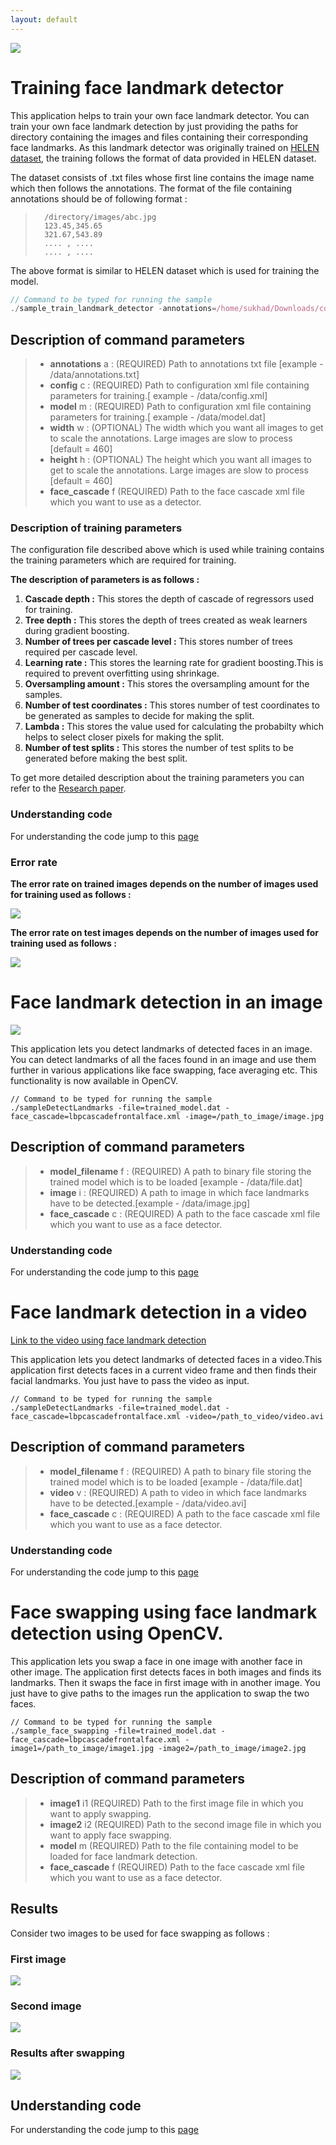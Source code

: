 ```yaml
---
layout: default
---
```


![](2.jpg)

# [](#header-1)Training face landmark detector

This application helps to train your own face landmark detector. You can train your own face landmark detection by just providing the paths for
directory containing the images and files containing their corresponding face landmarks. As this landmark detector was originally trained on
[HELEN dataset](http://www.ifp.illinois.edu/~vuongle2/helen/), the training follows the format of data provided in HELEN dataset.

The dataset consists of .txt files whose first line contains the image name which then follows the annotations.
The format of the file containing annotations should be of following format :
       
>       /directory/images/abc.jpg
>       123.45,345.65
>       321.67,543.89
>       .... , ....
>       .... , ....
       
The above format is similar to HELEN dataset which is used for training the model.

```js
// Command to be typed for running the sample
./sample_train_landmark_detector -annotations=/home/sukhad/Downloads/code/trainset/ -config=config.xml -face_cascade=lbpcascadefrontalface.xml -model=trained_model.dat -width=460 -height=460
```

## [](#header-2)Description of command parameters

> * **annotations** a : (REQUIRED) Path to annotations txt file [example - /data/annotations.txt]
> * **config** c : (REQUIRED) Path to configuration xml file containing parameters for training.[ example - /data/config.xml]
> * **model** m :  (REQUIRED) Path to configuration xml file containing parameters for training.[ example - /data/model.dat]
> * **width** w : (OPTIONAL)  The width which you want all images to get to scale the annotations. Large images are slow to process [default = 460]
> * **height** h : (OPTIONAL) The height which you want all images to get to scale the annotations. Large images are slow to process [default = 460]
> * **face_cascade** f (REQUIRED) Path to the face cascade xml file which you want to use as a detector.

### [](#header-2)Description of training parameters

The configuration file described above which is used while training contains the training parameters which are required for training.

**The description of parameters is as follows :**

1. **Cascade depth :** This stores the depth of cascade of regressors used for training.
2. **Tree depth :** This stores the depth of trees created as weak learners during gradient boosting.
3. **Number of trees per cascade level :** This stores number of trees required per cascade level.
4. **Learning rate :** This stores the learning rate for gradient boosting.This is required to prevent overfitting using shrinkage.
5. **Oversampling amount :** This stores the oversampling amount for the samples.
6. **Number of test coordinates :** This stores number of test coordinates to be generated as samples to decide for making the split.
7. **Lambda :** This stores the value used for calculating the probabilty which helps to select closer pixels for making the split.
8. **Number of test splits :** This stores the number of test splits to be generated before making the best split.


To get more detailed description about the training parameters you can refer to the [Research paper](https://pdfs.semanticscholar.org/d78b/6a5b0dcaa81b1faea5fb0000045a62513567.pdf).

### [](#header-2)Understanding code

For understanding the code jump to this [page](another-page)

### [](#header-2)Error rate

**The error rate on trained images depends on the number of images used for training used as follows :**

![](train.png)

**The error rate on test images depends on the number of images used for training used as follows :**

![](test.png)

# [](#header-1)Face landmark detection in an image

![](facereg.jpg)

This application lets you detect landmarks of detected faces in an image. You can detect landmarks of all the faces found in an image and use them further in various applications like face swapping, face averaging etc.
This functionality is now available in OpenCV.

```
// Command to be typed for running the sample
./sampleDetectLandmarks -file=trained_model.dat -face_cascade=lbpcascadefrontalface.xml -image=/path_to_image/image.jpg
```
## [](#header-2)Description of command parameters

> * **model_filename** f : (REQUIRED) A path to binary file storing the trained model which is to be loaded [example - /data/file.dat]
> * **image** i : (REQUIRED) A path to image in which face landmarks have to be detected.[example - /data/image.jpg]
> * **face_cascade** c : (REQUIRED) A path to the face cascade xml file which you want to use as a face detector.

### [](#header-2)Understanding code

For understanding the code jump to this [page](anothe-page1)

# [](#header-1)Face landmark detection in a video

[Link to the video using face landmark detection](https://youtu.be/dZXKsrApRJk)

This application lets you detect landmarks of detected faces in a video.This application first detects faces in a current video frame and then finds their facial landmarks. You just have to pass the video as input.	

```
// Command to be typed for running the sample
./sampleDetectLandmarks -file=trained_model.dat -face_cascade=lbpcascadefrontalface.xml -video=/path_to_video/video.avi
```
## [](#header-2)Description of command parameters

> * **model_filename** f : (REQUIRED) A path to binary file storing the trained model which is to be loaded [example - /data/file.dat]
> * **video** v : (REQUIRED) A path to video in which face landmarks have to be detected.[example - /data/video.avi]
> * **face_cascade** c : (REQUIRED) A path to the face cascade xml file which you want to use as a face detector.

### [](#header-2)Understanding code

For understanding the code jump to this [page](another-page1)

# [](#header-1)Face swapping using face landmark detection using OpenCV.

This application lets you swap a face in one image with another face in other image. The application first detects faces in both images and finds its landmarks. Then it swaps the face in first image with in another image. You just have to give paths to the images run the application to swap the two faces.
```
// Command to be typed for running the sample
./sample_face_swapping -file=trained_model.dat -face_cascade=lbpcascadefrontalface.xml -image1=/path_to_image/image1.jpg -image2=/path_to_image/image2.jpg
```
## [](#header-2)Description of command parameters

> * **image1** i1 (REQUIRED) Path to the first image file in which you want to apply swapping.
> * **image2** i2 (REQUIRED) Path to the second image file in which you want to apply face swapping.
> * **model** m (REQUIRED) Path to the file containing model to be loaded for face landmark detection.
> * **face_cascade** f (REQUIRED) Path to the face cascade xml file which you want to use as a face detector.

## [](#header-2)Results

Consider two images to be used for face swapping as follows :

### [](#header-3)First image

![](227943776_1.jpg)

### [](#header-3)Second image

![](230501201_1.jpg)

### [](#header-3)Results after swapping

![](face_swapped.jpg)

## [](#header-2)Understanding code

For understanding the code jump to this [page](another-page2)
